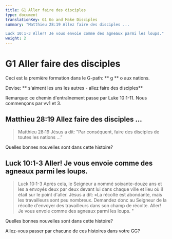 ```yaml
---
title: G1 Aller faire des disciples
type: document
translationKey: G1 Go and Make Disciples
summary: "Matthieu 28:19 Allez faire des disciples ...	

Luck 10:1-3 Aller! Je vous envoie comme des agneaux parmi les loups."
weight: 2
---
```

# G1 Aller faire des disciples

Ceci est la première formation dans le G-path: ** g ** o aux nations.

Devise: ** s'aiment les uns les autres - allez faire des disciples**

Remarque: ce chemin d'entraînement passe par Luke 10:1-11. Nous commençons par vv1 et 3.

## Matthieu 28:19 Allez faire des disciples ...

>   Matthieu 28:19 Jésus a dit: "Par conséquent, faire des disciples de toutes les nations ...”

Quelles bonnes nouvelles sont dans cette histoire?

## Luck 10:1-3 Aller! Je vous envoie comme des agneaux parmi les loups.

>   Luck 10:1-3 Après cela, le Seigneur a nommé soixante-douze ans et les a envoyés deux par deux devant lui dans chaque ville et lieu où il était sur le point d'aller. Jésus a dit: «La récolte est abondante, mais les travailleurs sont peu nombreux. Demandez donc au Seigneur de la récolte d'envoyer des travailleurs dans son champ de récolte. Aller! Je vous envoie comme des agneaux parmi les loups. "

Quelles bonnes nouvelles sont dans cette histoire?

Allez-vous passer par chacune de ces histoires dans votre GG?


